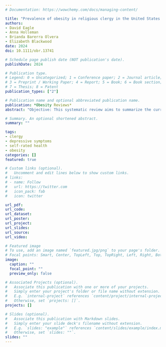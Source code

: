 ```yaml
---
# Documentation: https://wowchemy.com/docs/managing-content/

title: "Prevalence of obesity in religious clergy in the United States: A systematic review and meta-analysis"
authors:
- David Eagle
- Anna Holleman
- Brianda Barerra Olvera
- Elizabeth Blackwood
date: 2024
doi: 10.1111/obr.13741

# Schedule page publish date (NOT publication's date).
publishDate: 2024

# Publication type.
# Legend: 0 = Uncategorized; 1 = Conference paper; 2 = Journal article;
# 3 = Preprint / Working Paper; 4 = Report; 5 = Book; 6 = Book section;
# 7 = Thesis; 8 = Patent
publication_types: ["2"]

# Publication name and optional abbreviated publication name.
publication: *Obesity Reviews*
abstract: "Objective: This systematic review aims to summarize the current body of evidence concerning the prevalence of obesity among clergy (i.e., the officially designated leaders of a religious group) in the United States. Method: From November 2022 to February 2023, five databases, one data repository, and gray matter were searched for articles and data sources. The search was restricted to articles published or raw data collected from 2001 to 2021. Study quality was assessed with a template, and heterogeneity was assessed using the I2\$\$ {I}^2 \$\$ statistic. The protocol for this review was registered with PROSPERO (CRD42022376592). Results: Forty-seven studies of clergy obesity involving 35,064 individuals were eligible. The pooled prevalence estimate of obesity across studies was 34.8% (95% confidence interval [CI]: 32.5–37.2). Obesity prevalence was found to be increasing over time and to vary considerably between clergy from different religious traditions. Compared to national estimates, from 2005 onwards, obesity prevalence was higher than in the US adult population."

# Summary. An optional shortened abstract.
summary: ""

tags:
- clergy
- depressive symptoms
- self-rated health
- obesity
categories: []
featured: true

# Custom links (optional).
#   Uncomment and edit lines below to show custom links.
# links:
# - name: Follow
#   url: https://twitter.com
#   icon_pack: fab
#   icon: twitter

url_pdf:
url_code:
url_dataset:
url_poster:
url_project:
url_slides:
url_source:
url_video:

# Featured image
# To use, add an image named `featured.jpg/png` to your page's folder. 
# Focal points: Smart, Center, TopLeft, Top, TopRight, Left, Right, BottomLeft, Bottom, BottomRight.
image:
  caption: ""
  focal_point: ""
  preview_only: false

# Associated Projects (optional).
#   Associate this publication with one or more of your projects.
#   Simply enter your project's folder or file name without extension.
#   E.g. `internal-project` references `content/project/internal-project/index.md`.
#   Otherwise, set `projects: []`.
projects: []

# Slides (optional).
#   Associate this publication with Markdown slides.
#   Simply enter your slide deck's filename without extension.
#   E.g. `slides: "example"` references `content/slides/example/index.md`.
#   Otherwise, set `slides: ""`.
slides: ""
---
```

